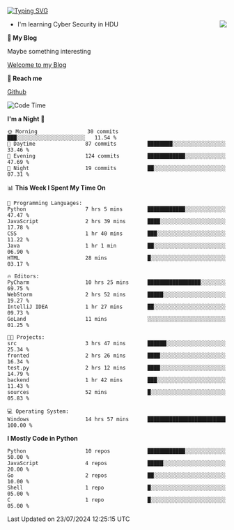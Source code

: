 [![Typing SVG](https://readme-typing-svg.herokuapp.com?font=Fira+Code&pause=1000&random=false&width=450&height=60&lines=Hello+%F0%9F%91%8B%F0%9F%8F%BB;I'm+JBNRZ)](https://git.io/typing-svg)

<a href="#">
  <img align="right" src="https://github-readme-stats.vercel.app/api?username=JBNRZ&show_icons=true&bg_color=15,f2f7fd,E0EAFC" />
</a>

- I'm learning Cyber Security in HDU

 **🌱 My Blog**

Maybe something interesting

[Welcome to my Blog](https://jbnrz.com.cn/)

 **💬 Reach me** 

[Github](https://github.com/JBNRZ)


<!--START_SECTION:waka-->
![Code Time](http://img.shields.io/badge/Code%20Time-613%20hrs%2058%20mins-blue)

**I'm a Night 🦉** 

```text
🌞 Morning                30 commits          ███░░░░░░░░░░░░░░░░░░░░░░   11.54 % 
🌆 Daytime                87 commits          ████████░░░░░░░░░░░░░░░░░   33.46 % 
🌃 Evening                124 commits         ████████████░░░░░░░░░░░░░   47.69 % 
🌙 Night                  19 commits          ██░░░░░░░░░░░░░░░░░░░░░░░   07.31 % 
```


📊 **This Week I Spent My Time On** 

```text
💬 Programming Languages: 
Python                   7 hrs 5 mins        ████████████░░░░░░░░░░░░░   47.47 % 
JavaScript               2 hrs 39 mins       ████░░░░░░░░░░░░░░░░░░░░░   17.78 % 
CSS                      1 hr 40 mins        ███░░░░░░░░░░░░░░░░░░░░░░   11.22 % 
Java                     1 hr 1 min          ██░░░░░░░░░░░░░░░░░░░░░░░   06.90 % 
HTML                     28 mins             █░░░░░░░░░░░░░░░░░░░░░░░░   03.17 % 

🔥 Editors: 
PyCharm                  10 hrs 25 mins      █████████████████░░░░░░░░   69.75 % 
WebStorm                 2 hrs 52 mins       █████░░░░░░░░░░░░░░░░░░░░   19.27 % 
IntelliJ IDEA            1 hr 27 mins        ██░░░░░░░░░░░░░░░░░░░░░░░   09.73 % 
GoLand                   11 mins             ░░░░░░░░░░░░░░░░░░░░░░░░░   01.25 % 

🐱‍💻 Projects: 
src                      3 hrs 47 mins       ██████░░░░░░░░░░░░░░░░░░░   25.34 % 
fronted                  2 hrs 26 mins       ████░░░░░░░░░░░░░░░░░░░░░   16.34 % 
test.py                  2 hrs 12 mins       ████░░░░░░░░░░░░░░░░░░░░░   14.79 % 
backend                  1 hr 42 mins        ███░░░░░░░░░░░░░░░░░░░░░░   11.43 % 
sources                  52 mins             █░░░░░░░░░░░░░░░░░░░░░░░░   05.83 % 

💻 Operating System: 
Windows                  14 hrs 57 mins      █████████████████████████   100.00 % 
```

**I Mostly Code in Python** 

```text
Python                   10 repos            ████████████░░░░░░░░░░░░░   50.00 % 
JavaScript               4 repos             █████░░░░░░░░░░░░░░░░░░░░   20.00 % 
Go                       2 repos             ██░░░░░░░░░░░░░░░░░░░░░░░   10.00 % 
Shell                    1 repo              █░░░░░░░░░░░░░░░░░░░░░░░░   05.00 % 
C                        1 repo              █░░░░░░░░░░░░░░░░░░░░░░░░   05.00 % 
```




 Last Updated on 23/07/2024 12:25:15 UTC
<!--END_SECTION:waka-->
